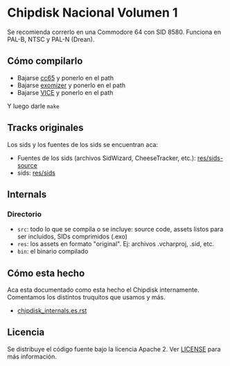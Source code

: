 # Chipdisk Nacional Volumen 1

Se recomienda correrlo en una Commodore 64 con SID 8580. Funciona en PAL-B, NTSC y PAL-N (Drean).

## Cómo compilarlo

- Bajarse [cc65](http://cc65.github.io/cc65/) y ponerlo en el path
- Bajarse [exomizer](http://hem.bredband.net/magli143/exo/) y ponerlo en el path
- Bajarse [VICE](http://vice-emu.sourceforge.net/) y ponerlo en el path

Y luego darle `make`

## Tracks originales

Los sids y los fuentes de los sids se encuentran aca:

- Fuentes de los sids (archivos SidWizard, CheeseTracker, etc.): [res/sids-source](res/sids-source)
- sids: [res/sids](res/sids)

## Internals

### Directorio

- `src`: todo lo que se compila o se incluye: source code, assets listos para
  ser incluidos, SIDs comprimidos (.exo)
- `res`: los assets en formato "original". Ej: archivos .vcharproj, .sid, etc.
- `bin`: el binario compilado


## Cómo esta hecho

Aca esta documentado como esta hecho el Chipdisk internamente. Comentamos
los distintos truquitos que usamos y más.

- [chipdisk_internals.es.rst](chipdisk_internals.es.rst)

## Licencia

Se distribuye el código fuente bajo la licencia Apache 2.
Ver [LICENSE](LICENSE) para más información.


